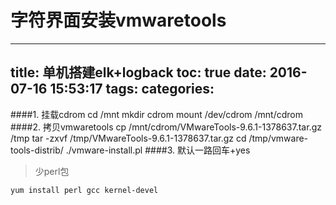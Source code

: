 字符界面安装vmwaretools
=
---
title: 单机搭建elk+logback
toc: true
date: 2016-07-16 15:53:17
tags:
categories:
---

####1. 挂载cdrom
     cd /mnt
     mkdir cdrom
     mount /dev/cdrom /mnt/cdrom
####2. 拷贝vmwaretools
     cp /mnt/cdrom/VMwareTools-9.6.1-1378637.tar.gz /tmp
     tar -zxvf /tmp/VMwareTools-9.6.1-1378637.tar.gz
     cd /tmp/vmware-tools-distrib/
     ./vmware-install.pl
####3. 默认一路回车+yes


>少perl包

	yum install perl gcc kernel-devel
